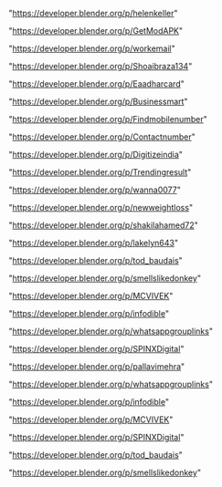 "https://developer.blender.org/p/helenkeller"

"https://developer.blender.org/p/GetModAPK"

"https://developer.blender.org/p/workemail"

"https://developer.blender.org/p/Shoaibraza134"

"https://developer.blender.org/p/Eaadharcard"

"https://developer.blender.org/p/Businessmart"

"https://developer.blender.org/p/Findmobilenumber"

"https://developer.blender.org/p/Contactnumber"

"https://developer.blender.org/p/Digitizeindia"

"https://developer.blender.org/p/Trendingresult"

"https://developer.blender.org/p/wanna0077"

"https://developer.blender.org/p/newweightloss"

"https://developer.blender.org/p/shakilahamed72"

"https://developer.blender.org/p/lakelyn643"

"https://developer.blender.org/p/tod_baudais"

"https://developer.blender.org/p/smellslikedonkey"

"https://developer.blender.org/p/MCVIVEK"

"https://developer.blender.org/p/infodible"

"https://developer.blender.org/p/whatsappgrouplinks"

"https://developer.blender.org/p/SPINXDigital"

 
"https://developer.blender.org/p/pallavimehra"


"https://developer.blender.org/p/whatsappgrouplinks"


"https://developer.blender.org/p/infodible"


"https://developer.blender.org/p/MCVIVEK"


"https://developer.blender.org/p/SPINXDigital"


"https://developer.blender.org/p/tod_baudais"


"https://developer.blender.org/p/smellslikedonkey"


 

